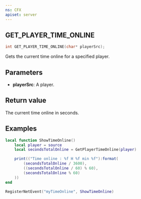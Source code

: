 ```yaml
---
ns: CFX
apiset: server
---
```

## GET_PLAYER_TIME_ONLINE

```c
int GET_PLAYER_TIME_ONLINE(char* playerSrc);
```

Gets the current time online for a specified player.

## Parameters
* **playerSrc**: A player.

## Return value

The current time online in seconds.

## Examples

```lua
local function ShowTimeOnline()
    local player = source
    local secondsTotalOnline = GetPlayerTimeOnline(player)

    print(("Time online : %f H %f min %f"):format(
        (secondsTotalOnline / 3600),
        ((secondsTotalOnline / 60) % 60),
        (secondsTotalOnline % 60)
    ))
end

RegisterNetEvent("myTimeOnline", ShowTimeOnline)
```
